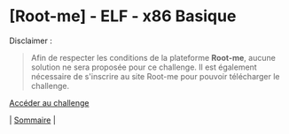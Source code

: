 # [Root-me] - ELF - x86 Basique

Disclaimer :
> Afin de respecter les conditions de la plateforme **Root-me**, aucune solution ne sera proposée pour ce challenge. Il est également nécessaire de s'inscrire au site Root-me pour pouvoir télécharger le challenge.

[Accéder au challenge](https://www.root-me.org/fr/Challenges/Cracking/ELF-x86-Basique)

| [Sommaire](../../../README.md) |